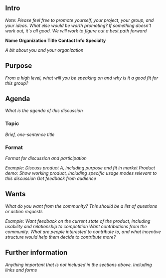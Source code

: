 ## Intro

*Note: Please feel free to promote yourself, your project, your group, and your ideas. What else would be worth promoting? If something doesn't work out, it's all good. We will work to figure out a best path forward*

**Name**
**Organization**
**Title**
**Contact Info**
**Specialty**

*A bit about you and your organization*

## Purpose

*From a high level, what will you be speaking on and why is it a good fit for this group?*

## Agenda

*What is the agenda of this discussion*

### Topic

*Brief, one-sentence title*

### Format

*Format for discussion and participation*

*Example:*
*Discuss product A, including purpose and fit in market*
*Product demo: Show working product, including specific usage modes relevant to this discussion*
*Get feedback from audience*

## Wants

*What do you want from the community? This should be a list of questions or action requests*

*Example:*
*Want feedback on the current state of the product, including usability and relationship to competition*
*Want contributions from the community. What are people interested to contribute to, and what incentive structure would help them decide to contribute more?*

## Further information

*Anything important that is not included in the sections above. Including links and forms*
